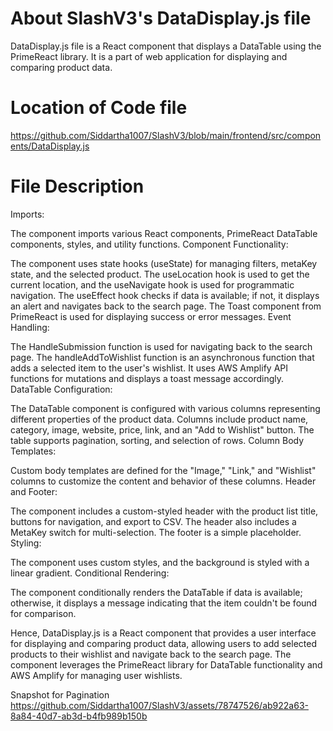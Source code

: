 # About SlashV3's DataDisplay.js file 
DataDisplay.js file is a React component that displays a DataTable using the PrimeReact library. It is a part of web application for displaying and comparing product data.

# Location of Code file
https://github.com/Siddartha1007/SlashV3/blob/main/frontend/src/components/DataDisplay.js

# File Description
Imports:

The component imports various React components, PrimeReact DataTable components, styles, and utility functions.
Component Functionality:

The component uses state hooks (useState) for managing filters, metaKey state, and the selected product.
The useLocation hook is used to get the current location, and the useNavigate hook is used for programmatic navigation.
The useEffect hook checks if data is available; if not, it displays an alert and navigates back to the search page.
The Toast component from PrimeReact is used for displaying success or error messages.
Event Handling:

The HandleSubmission function is used for navigating back to the search page.
The handleAddToWishlist function is an asynchronous function that adds a selected item to the user's wishlist. It uses AWS Amplify API functions for mutations and displays a toast message accordingly.
DataTable Configuration:

The DataTable component is configured with various columns representing different properties of the product data.
Columns include product name, category, image, website, price, link, and an "Add to Wishlist" button.
The table supports pagination, sorting, and selection of rows.
Column Body Templates:

Custom body templates are defined for the "Image," "Link," and "Wishlist" columns to customize the content and behavior of these columns.
Header and Footer:

The component includes a custom-styled header with the product list title, buttons for navigation, and export to CSV. The header also includes a MetaKey switch for multi-selection.
The footer is a simple placeholder.
Styling:

The component uses custom styles, and the background is styled with a linear gradient.
Conditional Rendering:

The component conditionally renders the DataTable if data is available; otherwise, it displays a message indicating that the item couldn't be found for comparison.

Hence, DataDisplay.js is a React component that provides a user interface for displaying and comparing product data, allowing users to add selected products to their wishlist and navigate back to the search page. The component leverages the PrimeReact library for DataTable functionality and AWS Amplify for managing user wishlists.


Snapshot for Pagination
https://github.com/Siddartha1007/SlashV3/assets/78747526/ab922a63-8a84-40d7-ab3d-b4fb989b150b





